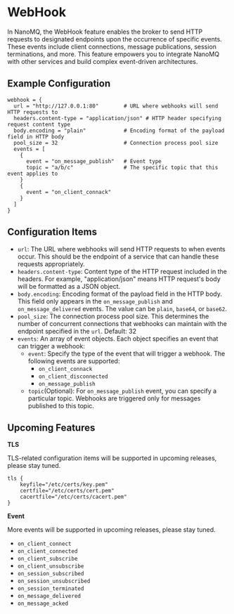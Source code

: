 # WebHook

In NanoMQ, the WebHook feature enables the broker to send HTTP requests to designated endpoints upon the occurrence of specific events. These events include client connections, message publications, session terminations, and more. This feature empowers you to integrate NanoMQ with other services and build complex event-driven architectures.

## **Example Configuration**

```hcl
webhook = {
  url = "http://127.0.0.1:80"        # URL where webhooks will send HTTP requests to
  headers.content-type = "application/json" # HTTP header specifying request content type
  body.encoding = "plain"            # Encoding format of the payload field in HTTP body
  pool_size = 32                     # Connection process pool size
  events = [
    {
      event = "on_message_publish"   # Event type
      topic = "a/b/c"                # The specific topic that this event applies to
    }
    {
      event = "on_client_connack"    
    }
  ]
}
```

## **Configuration Items**

- `url`: The URL where webhooks will send HTTP requests to when events occur. This should be the endpoint of a service that can handle these requests appropriately.
- `headers.content-type`: Content type of the HTTP request included in the headers. For example, "application/json" means HTTP request's body will be formatted as a JSON object. 
- `body.encoding`: Encoding format of the payload field in the HTTP body. This field only appears in the `on_message_publish` and `on_message_delivered` events. The value can be `plain`, `base64`, or `base62`.
- `pool_size`: The connection process pool size. This determines the number of concurrent connections that webhooks can maintain with the endpoint specified in the `url`. Default: 32
- `events`: An array of event objects. Each object specifies an event that can trigger a webhook:
  - `event`: Specify the type of the event that will trigger a webhook. The following events are supported:
    - `on_client_connack`
    - `on_client_disconnected`
    - `on_message_publish`
  - `topic`(Optional): For `on_message_publish` event, you can specify a particular topic. Webhooks are triggered only for messages published to this topic.

## Upcoming Features

**TLS**

TLS-related configuration items will be supported in upcoming releases, please stay tuned. 

```
tls {
   	keyfile="/etc/certs/key.pem"
  	certfile="/etc/certs/cert.pem"
  	cacertfile="/etc/certs/cacert.pem"
}
```

**Event**

More events will be supported in upcoming releases, please stay tuned. 

- `on_client_connect`
- `on_client_connected`
- `on_client_subscribe`
- `on_client_unsubscribe`
- `on_session_subscribed`
- `on_session_unsubscribed`
- `on_session_terminated`
- `on_message_delivered`
- `on_message_acked`
